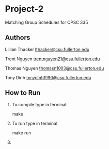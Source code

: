 # Project-2 
Matching Group Schedules for CPSC 335

## Authors

Lillian Thacker lthacker@csu.fullerton.edu

Trent Nguyen trentnguyen21@csu.fullerton.edu

Thomas Nguyen thomasn1003@csu.fullerton.edu

Tony Dinh 
tonydinh1990@csu.fullerton.edu


## How to Run 

1. To compile type in terminal

    make

2. To run type in terminal

    make run

3. 
